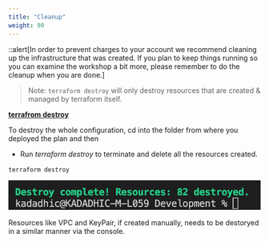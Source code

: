 ```yaml
---
title: "Cleanup"
weight: 90
---
```


::alert[In order to prevent charges to your account we recommend cleaning up the infrastructure that was created. If you plan to keep things running so you can examine the workshop a bit more, please remember to do the cleanup when you are done.]

>Note: ```terraform destroy``` will only destroy resources that are created & managed by terraform itself. 

**<ins>terrafrom destroy</ins>**
  
To destroy the whole configuration, cd into the folder from where you deployed the plan and then   
- Run *terraform destroy* to terminate and delete all the resources created.

```console
terraform destroy
```

![delete](/static/images/clean_up/destroy.png)

Resources like VPC and KeyPair, if created manually, needs to be destoryed in a similar manner via the console.

